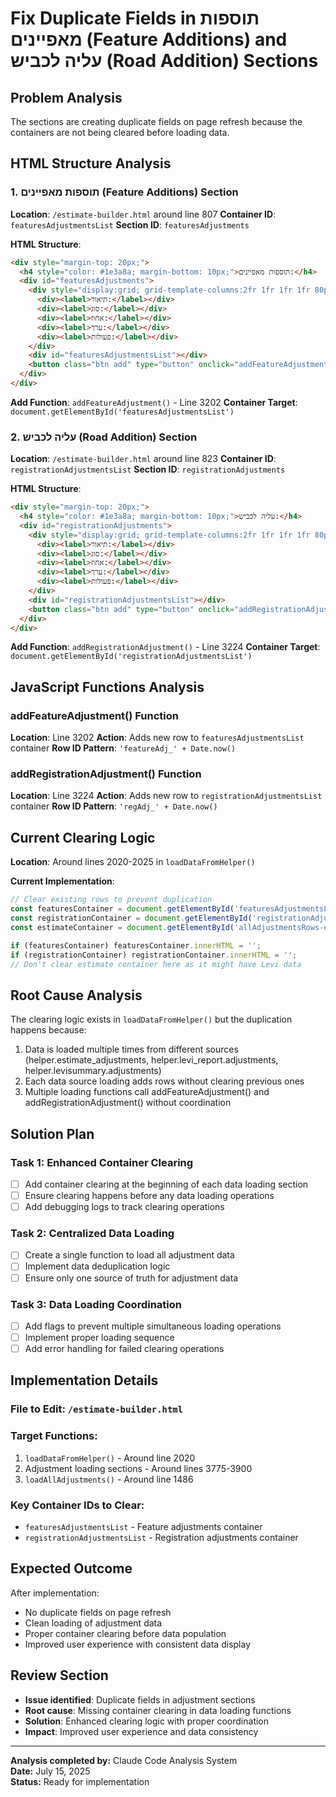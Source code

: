 # Fix Duplicate Fields in תוספות מאפיינים (Feature Additions) and עליה לכביש (Road Addition) Sections

## Problem Analysis
The sections are creating duplicate fields on page refresh because the containers are not being cleared before loading data.

## HTML Structure Analysis

### 1. תוספות מאפיינים (Feature Additions) Section
**Location**: `/estimate-builder.html` around line 807
**Container ID**: `featuresAdjustmentsList`
**Section ID**: `featuresAdjustments`

**HTML Structure**:
```html
<div style="margin-top: 20px;">
  <h4 style="color: #1e3a8a; margin-bottom: 10px;">תוספות מאפיינים:</h4>
  <div id="featuresAdjustments">
    <div style="display:grid; grid-template-columns:2fr 1fr 1fr 1fr 80px; gap:10px; margin-bottom:8px;">
      <div><label>תיאור:</label></div>
      <div><label>סוג:</label></div>
      <div><label>אחוז:</label></div>
      <div><label>ערך:</label></div>
      <div><label>פעולות:</label></div>
    </div>
    <div id="featuresAdjustmentsList"></div>
    <button class="btn add" type="button" onclick="addFeatureAdjustment()">הוסף תוספת מאפיין</button>
  </div>
</div>
```

**Add Function**: `addFeatureAdjustment()` - Line 3202
**Container Target**: `document.getElementById('featuresAdjustmentsList')`

### 2. עליה לכביש (Road Addition) Section
**Location**: `/estimate-builder.html` around line 823
**Container ID**: `registrationAdjustmentsList`
**Section ID**: `registrationAdjustments`

**HTML Structure**:
```html
<div style="margin-top: 20px;">
  <h4 style="color: #1e3a8a; margin-bottom: 10px;">עליה לכביש:</h4>
  <div id="registrationAdjustments">
    <div style="display:grid; grid-template-columns:2fr 1fr 1fr 1fr 80px; gap:10px; margin-bottom:8px;">
      <div><label>תיאור:</label></div>
      <div><label>סוג:</label></div>
      <div><label>אחוז:</label></div>
      <div><label>ערך:</label></div>
      <div><label>פעולות:</label></div>
    </div>
    <div id="registrationAdjustmentsList"></div>
    <button class="btn add" type="button" onclick="addRegistrationAdjustment()">הוסף תוספת עליה לכביש</button>
  </div>
</div>
```

**Add Function**: `addRegistrationAdjustment()` - Line 3224
**Container Target**: `document.getElementById('registrationAdjustmentsList')`

## JavaScript Functions Analysis

### addFeatureAdjustment() Function
**Location**: Line 3202
**Action**: Adds new row to `featuresAdjustmentsList` container
**Row ID Pattern**: `'featureAdj_' + Date.now()`

### addRegistrationAdjustment() Function  
**Location**: Line 3224
**Action**: Adds new row to `registrationAdjustmentsList` container
**Row ID Pattern**: `'regAdj_' + Date.now()`

## Current Clearing Logic
**Location**: Around lines 2020-2025 in `loadDataFromHelper()`

**Current Implementation**:
```javascript
// Clear existing rows to prevent duplication
const featuresContainer = document.getElementById('featuresAdjustmentsList');
const registrationContainer = document.getElementById('registrationAdjustmentsList');
const estimateContainer = document.getElementById('allAdjustmentsRows-estimate');

if (featuresContainer) featuresContainer.innerHTML = '';
if (registrationContainer) registrationContainer.innerHTML = '';
// Don't clear estimate container here as it might have Levi data
```

## Root Cause Analysis
The clearing logic exists in `loadDataFromHelper()` but the duplication happens because:
1. Data is loaded multiple times from different sources (helper.estimate_adjustments, helper.levi_report.adjustments, helper.levisummary.adjustments)
2. Each data source loading adds rows without clearing previous ones
3. Multiple loading functions call addFeatureAdjustment() and addRegistrationAdjustment() without coordination

## Solution Plan

### Task 1: Enhanced Container Clearing
- [ ] Add container clearing at the beginning of each data loading section
- [ ] Ensure clearing happens before any data loading operations
- [ ] Add debugging logs to track clearing operations

### Task 2: Centralized Data Loading
- [ ] Create a single function to load all adjustment data
- [ ] Implement data deduplication logic
- [ ] Ensure only one source of truth for adjustment data

### Task 3: Data Loading Coordination
- [ ] Add flags to prevent multiple simultaneous loading operations
- [ ] Implement proper loading sequence
- [ ] Add error handling for failed clearing operations

## Implementation Details

### File to Edit: `/estimate-builder.html`

### Target Functions:
1. `loadDataFromHelper()` - Around line 2020
2. Adjustment loading sections - Around lines 3775-3900  
3. `loadAllAdjustments()` - Around line 1486

### Key Container IDs to Clear:
- `featuresAdjustmentsList` - Feature adjustments container
- `registrationAdjustmentsList` - Registration adjustments container

## Expected Outcome
After implementation:
- No duplicate fields on page refresh
- Clean loading of adjustment data
- Proper container clearing before data population
- Improved user experience with consistent data display

## Review Section
- **Issue identified**: Duplicate fields in adjustment sections
- **Root cause**: Missing container clearing in data loading functions
- **Solution**: Enhanced clearing logic with proper coordination
- **Impact**: Improved user experience and data consistency

---

**Analysis completed by:** Claude Code Analysis System  
**Date:** July 15, 2025  
**Status:** Ready for implementation